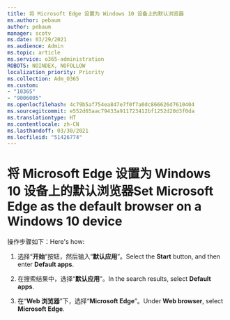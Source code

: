 ```yaml
---
title: 将 Microsoft Edge 设置为 Windows 10 设备上的默认浏览器
ms.author: pebaum
author: pebaum
manager: scotv
ms.date: 03/29/2021
ms.audience: Admin
ms.topic: article
ms.service: o365-administration
ROBOTS: NOINDEX, NOFOLLOW
localization_priority: Priority
ms.collection: Adm_O365
ms.custom:
- "10365"
- "9006005"
ms.openlocfilehash: 4c79b5af754ea847e7f0f7a0dc866626d7610404
ms.sourcegitcommit: e552d65aac79433a911723412bf1252d20d3f0da
ms.translationtype: HT
ms.contentlocale: zh-CN
ms.lasthandoff: 03/30/2021
ms.locfileid: "51426774"
---
```

# <a name="set-microsoft-edge-as-the-default-browser-on-a-windows-10-device"></a><span data-ttu-id="f4ca7-102">将 Microsoft Edge 设置为 Windows 10 设备上的默认浏览器</span><span class="sxs-lookup"><span data-stu-id="f4ca7-102">Set Microsoft Edge as the default browser on a Windows 10 device</span></span>

<span data-ttu-id="f4ca7-103">操作步骤如下：</span><span class="sxs-lookup"><span data-stu-id="f4ca7-103">Here's how:</span></span>

1. <span data-ttu-id="f4ca7-104">选择“**开始**”按钮，然后输入“**默认应用**”。</span><span class="sxs-lookup"><span data-stu-id="f4ca7-104">Select the **Start** button, and then enter **Default apps**.</span></span>

1. <span data-ttu-id="f4ca7-105">在搜索结果中，选择“**默认应用**”。</span><span class="sxs-lookup"><span data-stu-id="f4ca7-105">In the search results, select **Default apps**.</span></span>

1. <span data-ttu-id="f4ca7-106">在“**Web 浏览器**”下，选择“**Microsoft Edge**”。</span><span class="sxs-lookup"><span data-stu-id="f4ca7-106">Under **Web browser**, select **Microsoft Edge**.</span></span>
